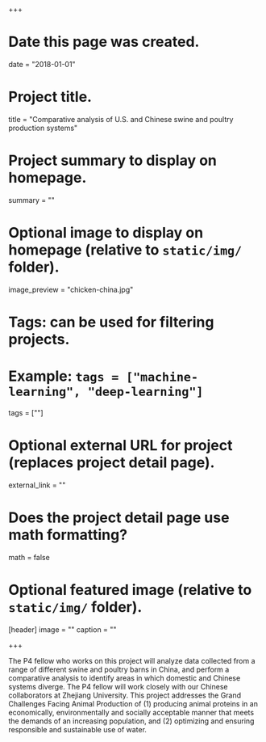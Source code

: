 +++
# Date this page was created.
date = "2018-01-01"

# Project title.
title = "Comparative analysis of U.S. and Chinese swine and poultry production systems"

# Project summary to display on homepage.
summary = ""

# Optional image to display on homepage (relative to `static/img/` folder).
image_preview = "chicken-china.jpg"

# Tags: can be used for filtering projects.
# Example: `tags = ["machine-learning", "deep-learning"]`
tags = [""]

# Optional external URL for project (replaces project detail page).
external_link = ""

# Does the project detail page use math formatting?
math = false

# Optional featured image (relative to `static/img/` folder).
[header]
image = ""
caption = ""

+++

The P4 fellow who works on this project will analyze data collected from a range of different swine and poultry barns in China, and perform a comparative analysis to identify areas in which domestic and Chinese systems diverge. The P4 fellow will work closely with our Chinese collaborators at Zhejiang University. This project addresses the Grand Challenges Facing Animal Production of (1) producing animal proteins in an economically, environmentally and socially acceptable manner that meets the demands of an increasing population, and (2) optimizing and ensuring responsible and sustainable use of water.